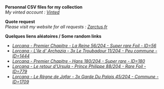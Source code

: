 **Personnal CSV files for my collection**  
*My vinted account : [Vinted](https://www.vinted.fr/member/223153477)*

**Quote request**  
*Please visit my website for all requests : [Zarctus.fr](https://www.zarctus.fr/)*


**Quelques liens aléatoires / Some random links**
- *[Lorcana - Premier Chapitre - La Reine 56/204 - Super rare Foil - ID=56](https://www.vinted.fr/items/5576932870-lorcana-premier-chapitre-la-reine-56204-super-rare-foil-id56)*
- *[Lorcana - L'ile d' Archazia - 3x Le Troubadour 11/204 - Peu commune - ID=1444](https://www.vinted.fr/items/6761354025-lorcana-lile-d-archazia-3x-le-troubadour-11204-peu-commune-id1444)*
- *[Lorcana - Premier Chapitre - Hans 180/204 - Super rare - ID=180](https://www.vinted.fr/items/5692787972-lorcana-premier-chapitre-hans-180204-super-rare-id180)*
- *[Lorcana - Le retour d'Ursula - Prince Philippe 88/204 - Rare Foil - ID=779](https://www.vinted.fr/items/6116807531-lorcana-le-retour-dursula-prince-philippe-88204-rare-foil-id779)*
- *[Lorcana - Le Règne de Jafar - 3x Garde Du Palais 45/204 - Commune - ID=1709](https://www.vinted.fr/items/6489102284-lorcana-le-regne-de-jafar-3x-garde-du-palais-45204-commune-id1709)*
